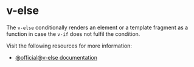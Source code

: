 # v-else

The `v-else` conditionally renders an element or a template fragment as a function in case the `v-if` does not fulfil the condition.

Visit the following resources for more information:

- [@official@v-else documentation](https://vuejs.org/api/built-in-directives.html#v-else)
